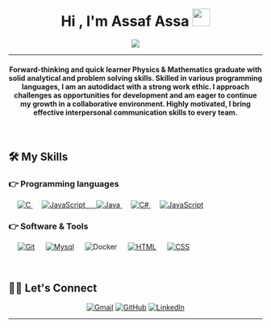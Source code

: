 <h1 align="center">Hi , I'm Assaf Assa <img src="https://media.giphy.com/media/hvRJCLFzcasrR4ia7z/giphy.gif" width="35"></h1>
<p align="center">
<a href="https://github.com/DenverCoder1/readme-typing-svg"><img src="https://readme-typing-svg.herokuapp.com?lines=B.Sc.+Physics+and+Math;&center=true&width=500&height=50"></a>
</p>
<hr/>
<h4 align="center">Forward-thinking and quick learner Physics & Mathematics graduate with solid analytical and problem solving skills. Skilled in various programming languages, I am an autodidact with a strong work ethic. I approach challenges as opportunities for development and am eager to continue my growth in a collaborative environment. Highly motivated, I bring effective interpersonal communication skills to every team. </h4>
<br>

 

 

## 🛠️ My Skills

 

### 👉 Programming languages

 

<p align="left"> 
&emsp; 
<a href="https://www.python.org/" target="_blank"> 
<img alt="C" src="https://img.shields.io/badge/python-3670A0?style=for-the-badge&logo=python&logoColor=ffdd54">
</a> 
&emsp;
<a href="https://www.javascript.com/" target="_blank"> 
<img alt="JavaScript" src="https://img.shields.io/badge/javascript%20-%23323330.svg?&style=for-the-badge&logo=javascript&logoColor=%23F7DF1E">
&emsp;
<a href="https://react.dev/" target="_blank"> 
<img alt="Java" style={{hieght:'20px', width:'80px'}} src="https://img.shields.io/badge/-ReactJs-61DAFB?logo=react&logoColor=white&style=for-the-badge](https://logolook.net/wp-content/uploads/2023/12/MATLAB-Logo.png">
</a>
&emsp;
<a href="https://www.w3schools.com/cs/index.php" target="_blank"> 
<img alt="C#" src="https://img.shields.io/badge/C%23-239120?style=for-the-badge&logo=c-sharp&logoColor=white">
</a>
 &emsp;
<a href="https://www.javascript.com/" target="_blank"> 
<img alt="JavaScript" src="https://img.shields.io/badge/javascript%20-%23323330.svg?&style=for-the-badge&logo=javascript&logoColor=%23F7DF1E">
</a>
</a>
</p>


### 👉 Software & Tools

<p>

&emsp;
<a href="#"><img alt="Git" src="https://img.shields.io/badge/Git%20-%23F05033.svg?logo=git&logoColor=white"></a>
&emsp;
<a href="#"><img alt="Mysql" src="https://img.shields.io/badge/MySQL-00000F?style=for-the-badge&logo=mysql&logoColor=white"></a>
&emsp;
  ![Docker](https://img.shields.io/badge/docker-%230db7ed.svg?style=for-the-badge&logo=docker&logoColor=white)
&emsp;
<a href="#"><img alt="HTML" src="https://img.shields.io/badge/html5%20-%23E34F26.svg?&style=for-the-badge&logo=html5&logoColor=white"></a>
&emsp;
<a href="#"><img alt="CSS" src="https://img.shields.io/badge/css3%20-%231572B6.svg?&style=for-the-badge&logo=css3&logoColor=white"></a>
&emsp;
</p>


<br/>

 

## 🙋‍♂️ Let's Connect
<p align="center">
<a href="mailto:rsd.shanny.assa@gmail.com"><img src="https://img.icons8.com/bubbles/50/000000/gmail.png" alt="Gmail"/></a>
<a href="https://github.com/ShannyAssa"><img src="https://img.icons8.com/bubbles/50/000000/github.png" alt="GitHub"/></a>
<a href="https://www.linkedin.com/in/Shanny-Assa/"><img src="https://img.icons8.com/bubbles/50/000000/linkedin.png" alt="LinkedIn"/></a>
</p>

 

<hr/>
